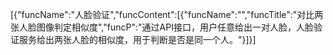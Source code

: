 [{"funcName":"人脸验证","funcContent":[{"funcName":"","funcTitle":"对比两张人脸图像判定相似度","funcP":"通过API接口，用户任意给出一对人脸，人脸验证服务给出两张人脸的相似度，用于判断是否是同一个人。"}]}]